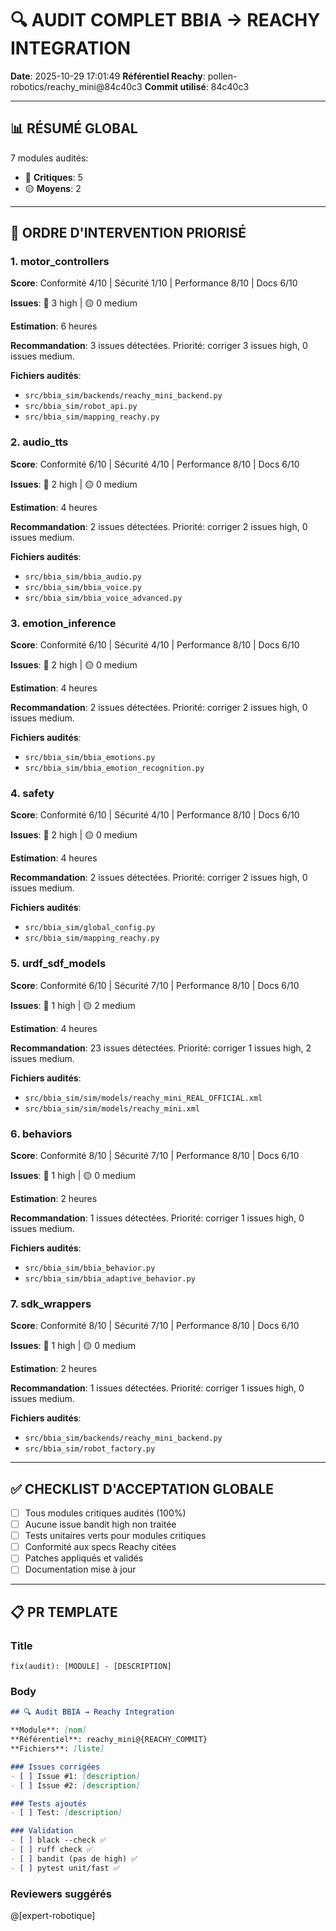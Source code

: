 # 🔍 AUDIT COMPLET BBIA → REACHY INTEGRATION

**Date**: 2025-10-29 17:01:49
**Référentiel Reachy**: pollen-robotics/reachy_mini@84c40c3
**Commit utilisé**: 84c40c3

---

## 📊 RÉSUMÉ GLOBAL

7 modules audités:
- 🔴 **Critiques**: 5
- 🟡 **Moyens**: 2

---

## 🎯 ORDRE D'INTERVENTION PRIORISÉ


### 1. motor_controllers

**Score**: Conformité 4/10 | Sécurité 1/10 | Performance 8/10 | Docs 6/10

**Issues**: 🔴 3 high | 🟡 0 medium

**Estimation**: 6 heures

**Recommandation**: 3 issues détectées. Priorité: corriger 3 issues high, 0 issues medium.

**Fichiers audités**:
- `src/bbia_sim/backends/reachy_mini_backend.py`
- `src/bbia_sim/robot_api.py`
- `src/bbia_sim/mapping_reachy.py`


### 2. audio_tts

**Score**: Conformité 6/10 | Sécurité 4/10 | Performance 8/10 | Docs 6/10

**Issues**: 🔴 2 high | 🟡 0 medium

**Estimation**: 4 heures

**Recommandation**: 2 issues détectées. Priorité: corriger 2 issues high, 0 issues medium.

**Fichiers audités**:
- `src/bbia_sim/bbia_audio.py`
- `src/bbia_sim/bbia_voice.py`
- `src/bbia_sim/bbia_voice_advanced.py`


### 3. emotion_inference

**Score**: Conformité 6/10 | Sécurité 4/10 | Performance 8/10 | Docs 6/10

**Issues**: 🔴 2 high | 🟡 0 medium

**Estimation**: 4 heures

**Recommandation**: 2 issues détectées. Priorité: corriger 2 issues high, 0 issues medium.

**Fichiers audités**:
- `src/bbia_sim/bbia_emotions.py`
- `src/bbia_sim/bbia_emotion_recognition.py`


### 4. safety

**Score**: Conformité 6/10 | Sécurité 4/10 | Performance 8/10 | Docs 6/10

**Issues**: 🔴 2 high | 🟡 0 medium

**Estimation**: 4 heures

**Recommandation**: 2 issues détectées. Priorité: corriger 2 issues high, 0 issues medium.

**Fichiers audités**:
- `src/bbia_sim/global_config.py`
- `src/bbia_sim/mapping_reachy.py`


### 5. urdf_sdf_models

**Score**: Conformité 6/10 | Sécurité 7/10 | Performance 8/10 | Docs 6/10

**Issues**: 🔴 1 high | 🟡 2 medium

**Estimation**: 4 heures

**Recommandation**: 23 issues détectées. Priorité: corriger 1 issues high, 2 issues medium.

**Fichiers audités**:
- `src/bbia_sim/sim/models/reachy_mini_REAL_OFFICIAL.xml`
- `src/bbia_sim/sim/models/reachy_mini.xml`


### 6. behaviors

**Score**: Conformité 8/10 | Sécurité 7/10 | Performance 8/10 | Docs 6/10

**Issues**: 🔴 1 high | 🟡 0 medium

**Estimation**: 2 heures

**Recommandation**: 1 issues détectées. Priorité: corriger 1 issues high, 0 issues medium.

**Fichiers audités**:
- `src/bbia_sim/bbia_behavior.py`
- `src/bbia_sim/bbia_adaptive_behavior.py`


### 7. sdk_wrappers

**Score**: Conformité 8/10 | Sécurité 7/10 | Performance 8/10 | Docs 6/10

**Issues**: 🔴 1 high | 🟡 0 medium

**Estimation**: 2 heures

**Recommandation**: 1 issues détectées. Priorité: corriger 1 issues high, 0 issues medium.

**Fichiers audités**:
- `src/bbia_sim/backends/reachy_mini_backend.py`
- `src/bbia_sim/robot_factory.py`


---

## ✅ CHECKLIST D'ACCEPTATION GLOBALE

- [ ] Tous modules critiques audités (100%)
- [ ] Aucune issue bandit high non traitée
- [ ] Tests unitaires verts pour modules critiques
- [ ] Conformité aux specs Reachy citées
- [ ] Patches appliqués et validés
- [ ] Documentation mise à jour

---

## 📋 PR TEMPLATE

### Title
`fix(audit): [MODULE] - [DESCRIPTION]`

### Body
```markdown
## 🔍 Audit BBIA → Reachy Integration

**Module**: [nom]
**Référentiel**: reachy_mini@{REACHY_COMMIT}
**Fichiers**: [liste]

### Issues corrigées
- [ ] Issue #1: [description]
- [ ] Issue #2: [description]

### Tests ajoutés
- [ ] Test: [description]

### Validation
- [ ] black --check ✅
- [ ] ruff check ✅
- [ ] bandit (pas de high) ✅
- [ ] pytest unit/fast ✅
```

### Reviewers suggérés
@[expert-robotique]

